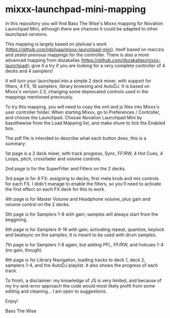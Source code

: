 # mixxx-launchpad-mini-mapping

In this repository you will find Bass The Wise's Mixxx mapping for Novation Launchpad Mini, although there are chances it could be adapted to other launchpad versions.

This mapping is largely based on jdsilvaa's work (https://github.com/jdsilvaa/mixxx-launchpad-mini), itself based on marczis and zestoi previous mappings for the controller. There is also a more advanced mapping from dszakallas (https://github.com/dszakallas/mixxx-launchpad); give it a try if you are looking for a very complete controller of 4 decks and 4 samplers!

It will turn your launchpad into a simple 2 deck mixer, with support for filters, 4 FX, 16 samplers, library browsing and AutoDJ. It is based on Mixxx's version 2.3, changing some deprecated controls used in the mappings mentioned previously.

To try this mapping, you will need to copy the xml and js files into Mixxx's user controller folder. When starting Mixxx, go to Preferences / Controller, and choose the Launchpad. Choose Novation Launchpad Mini by bassthewise from the Load Mapping list, and make shure to tick the Enabled box.

The pdf file is intended to describe what each button does, this is a summary:

1st page is a 2 deck mixer, with track progress, Sync, FF/RW, 4 Hot Cues, 4 Loops, pitch, crossfader and volume controls.

2nd page is for the SuperFilter and Filters on the 2 decks.

3rd page is for 4 FX: assigning to decks, first meta knob and mix controls for each FX. I didn't manage to enable the filters, so you'll need to activate the first effect on each FX deck for this to work.

4th page is for Master Volume and Headphone volume, plus gain and volume control on the 2 decks.

5th page is for Samplers 1-8 with gain; samples will always start from the beggining.

6th page is for Samplers 9-16 with gain; activating repeat, quantize, keylock and beatsync on the samples. It is meant to be used with drum samples.

7th page is for Samplers 1-8 again, but adding PFL, FF/RW, and hotcues 1-4 (no gain, though).

8th page is for Library Navigation, loading tracks to deck 1, deck 2, samplers 1-4, and the AutoDJ playlist. It also shows the progress of each track.


To finish, a disclaimer: my knowledge of JS is very limited, and because of my try-and-error approach the code would most likely profit from some editing and cleaning... I am open to suggestions.

Enjoy!

Bass The Wise
